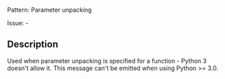 Pattern: Parameter unpacking

Issue: -

## Description

Used when parameter unpacking is specified for a function - Python 3 doesn't allow it. This message can't be emitted when using Python >= 3.0.
